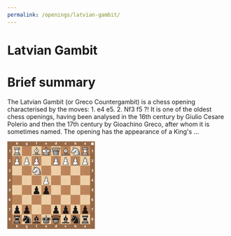 ```yaml
---
permalink: /openings/latvian-gambit/
---
```

Latvian Gambit
==============

# Brief summary


The Latvian Gambit (or Greco Countergambit) is a chess opening characterised by the moves: 1. e4 e5. 2. Nf3 f5 ?! It is one of the oldest chess openings, having been analysed in the 16th century by Giulio Cesare Polerio and then the 17th century by Gioachino Greco, after whom it is sometimes named. The opening has the appearance of a King's ...

<img src="/img/Latvian Gambit.jpg" width="200"/>
